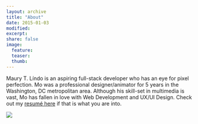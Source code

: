 ```yaml
---
layout: archive
title: "About"
date: 2015-01-03
modified:
excerpt:
share: false
image:
  feature:
  teaser:
  thumb:
---
```


Maury T. Líndo is an aspiring full-stack developer who has an eye for pixel perfection. Mo was a professional designer/animator for 5 years in the Washington, DC metropolitan area. Although his skill-set in multimedia is vast, Mo has fallen in love with Web Development and UX/UI Design. Check out my [resumé here](http://cagedcrown.com/pdf/lindo_resume_2015.pdf) if that is what you are into.

<div class="about-me-profile-img">
<img src="../../images/mo_headshot_circle.png">
</div>
